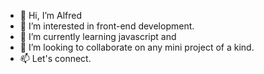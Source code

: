 - 👋 Hi, I’m Alfred
- 👀 I’m interested in front-end development.
- 🌱 I’m currently learning javascript and
- 💞️ I’m looking to collaborate on any mini project of a kind.
- 📫 Let's connect. 

<!---
01Alfred/01Alfred is a ✨ special ✨ repository because its `README.md` (this file) appears on your GitHub profile.
You can click the Preview link to take a look at your changes.
--->

